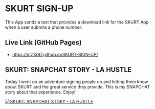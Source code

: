 # SKURT SIGN-UP

This App sends a text that provides a download link for the SKURT App when a user submits a phone number.

## Live Link (GitHub Pages)
- https://mz1387.github.io/SKURT-SIGN-UP/

## SKURT: SNAPCHAT STORY - LA HUSTLE
Today I went on an adventure signing people up and letting them know about SKURT and the great service they provide. This is my SNAPCHAT story about that experience. Enjoy!

[![SKURT: SNAPCHAT STORY - LA HUSTLE](http://img.youtube.com/vi/ZdT1EoWetAE/0.jpg)](https://www.youtube.com/watch?v=ZdT1EoWetAE )
